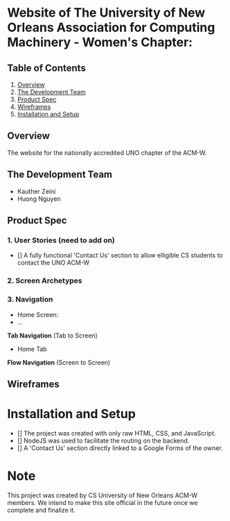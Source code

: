 # Website of The University of New Orleans Association for Computing Machinery - Women's Chapter:

## Table of Contents
1. [Overview](#Overview)
2. [The Development Team](#The-Development-Team)
3. [Product Spec](#Product-Spec)
4. [Wireframes](#Wireframes)
5. [Installation and Setup](#Installation-and-Setup)

## Overview
The website for the nationally accredited UNO chapter of the ACM-W.

## The Development Team
- Kauther Zeini
- Huong Nguyen

## Product Spec
### 1. User Stories (need to add on)
- [] A fully functional 'Contact Us' section to allow elligible CS students to contact the UNO ACM-W

### 2. Screen Archetypes

### 3. Navigation
* Home Screen:
* ...

**Tab Navigation** (Tab to Screen)

* Home Tab


**Flow Navigation** (Screen to Screen)




## Wireframes

# Installation and Setup
- [] The project was created with only raw HTML, CSS, and JavaScript.
- [] NodeJS was used to facilitate the routing on the backend.
- [] A 'Contact Us' section directly linked to a Google Forms of the owner.

# Note
This project was created by CS University of New Orleans ACM-W members. We intend to make this site official in the future once we complete and finalize it.


